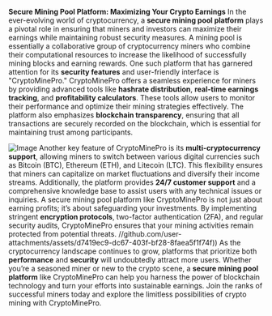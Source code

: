 **Secure Mining Pool Platform: Maximizing Your Crypto Earnings**
In the ever-evolving world of cryptocurrency, a **secure mining pool platform** plays a pivotal role in ensuring that miners and investors can maximize their earnings while maintaining robust security measures. A mining pool is essentially a collaborative group of cryptocurrency miners who combine their computational resources to increase the likelihood of successfully mining blocks and earning rewards. One such platform that has garnered attention for its **security features** and user-friendly interface is "CryptoMinePro."
CryptoMinePro offers a seamless experience for miners by providing advanced tools like **hashrate distribution**, **real-time earnings tracking**, and **profitability calculators**. These tools allow users to monitor their performance and optimize their mining strategies effectively. The platform also emphasizes **blockchain transparency**, ensuring that all transactions are securely recorded on the blockchain, which is essential for maintaining trust among participants.

![Image](https://github.com/user-attachments/assets/d7419ec9-dc67-403f-bf28-8faea5f1f74f)
Another key feature of CryptoMinePro is its **multi-cryptocurrency support**, allowing miners to switch between various digital currencies such as Bitcoin (BTC), Ethereum (ETH), and Litecoin (LTC). This flexibility ensures that miners can capitalize on market fluctuations and diversify their income streams. Additionally, the platform provides **24/7 customer support** and a comprehensive knowledge base to assist users with any technical issues or inquiries.
A secure mining pool platform like CryptoMinePro is not just about earning profits; it’s about safeguarding your investments. By implementing stringent **encryption protocols**, two-factor authentication (2FA), and regular security audits, CryptoMinePro ensures that your mining activities remain protected from potential threats. 
 //github.com/user-attachments/assets/d7419ec9-dc67-403f-bf28-8faea5f1f74f))
As the cryptocurrency landscape continues to grow, platforms that prioritize both **performance** and **security** will undoubtedly attract more users. Whether you’re a seasoned miner or new to the crypto scene, a **secure mining pool platform** like CryptoMinePro can help you harness the power of blockchain technology and turn your efforts into sustainable earnings. 
Join the ranks of successful miners today and explore the limitless possibilities of crypto mining with CryptoMinePro.
